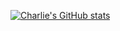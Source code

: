 
[![Charlie's GitHub stats](https://github-readme-stats-charliesabino.vercel.app/api?username=charliesabino)](https://github.com/charliesabino)
